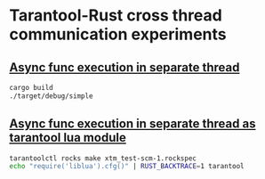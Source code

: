 # Tarantool-Rust cross thread communication experiments

## [Async func execution in separate thread](examples/simple)
```bash
cargo build
./target/debug/simple
```

## [Async func execution in separate thread as tarantool lua module](examples/lua)
```bash
tarantoolctl rocks make xtm_test-scm-1.rockspec
echo "require('liblua').cfg()" | RUST_BACKTRACE=1 tarantool
```
